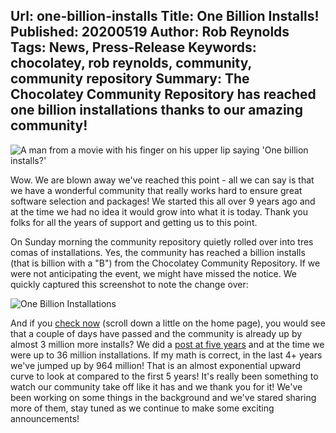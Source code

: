 Url: one-billion-installs
Title: One Billion Installs!
Published: 20200519
Author: Rob Reynolds
Tags: News, Press-Release
Keywords: chocolatey, rob reynolds, community, community repository
Summary: The Chocolatey Community Repository has reached one billion installations thanks to our amazing community!
---

<div class="text-center"><img class="img-fluid border" src="/content/images/blog/DrEvilOneBillionInstalls.jpg" alt="A man from a movie with his finger on his upper lip saying 'One billion installs?'" title="One Billion Installs?"></div>


Wow. We are blown away we've reached this point - all we can say is that we have a wonderful community that really works hard to ensure great software selection and packages! We started this all over 9 years ago and at the time we had no idea it would grow into what it is today. Thank you folks for all the years of support and getting us to this point.


On Sunday morning the community repository quietly rolled over into tres comas of installations. Yes, the community has reached a billion installs (that is billion with a "B") from the Chocolatey Community Repository. If we were not anticipating the event, we might have missed the notice. We quickly captured this screenshot to note the change over:


<div class="text-center"><img class="img-fluid border mb-3 w-75" src="/content/images/blog/1billion.png" alt="One Billion Installations" title="One Billion Installations"></div>

And if you [check now](https://chocolatey.org/) (scroll down a little on the home page), you would see that a couple of days have passed and the community is already up by almost 3 million more installs? We did a [post at five years](https://chocolatey.org/blog/celebrating-5-years) and at the time we were up to 36 million installations. If my math is correct, in the last 4+ years we've jumped up by 964 million! That is an almost exponential upward curve to look at compared to the first 5 years! It's really been something to watch our community take off like it has and we thank you for it!  We've been working on some things in the background and we've stared sharing more of them, stay tuned as we continue to make some exciting announcements!